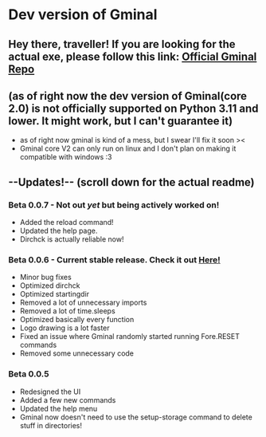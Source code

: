 # Dev version of Gminal
## Hey there, traveller! If you are looking for the actual exe, please follow this link: [Official Gminal Repo](https://www.github.com/ItzFimes/Gminal)
## (as of right now the dev version of Gminal(core 2.0) is not officially supported on Python 3.11 and lower. It might work, but I can't guarantee it)

- as of right now gminal is kind of a mess, but I swear I'll fix it soon ><
- Gminal core V2 can only run on linux and I don't plan on making it compatible with windows :3 

## --Updates!-- (scroll down for the actual readme)
### Beta 0.0.7 - Not out _yet_ but being actively worked on!
- Added the reload command!   
- Updated the help page.   
- Dirchck is actually reliable now!  

### Beta 0.0.6  - Current stable release. Check it out [Here!](https://github.com/ItzFimes/Gminal)
- Minor bug fixes
- Optimized dirchck
- Optimized startingdir
- Removed a lot of unnecessary imports
- Removed a lot of time.sleeps
- Optimized basically every function
- Logo drawing is a lot faster
- Fixed an issue where Gminal randomly started running Fore.RESET commands
- Removed some unnecessary code

### Beta 0.0.5
- Redesigned the UI
- Added a few new commands
- Updated the help menu
- Gminal now doesn't need to use the setup-storage command to delete stuff in directories!
